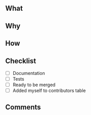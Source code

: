 <!--
Thanks for your interest in the project. Bugs filed and PRs submitted are appreciated!

Also, please make sure you're familiar with and follow the instructions in the
contributing guidelines (found in the CONTRIBUTING.md file).

Please fill out the information below to expedite the review and (hopefully)
merge your pull request!
-->

## What

<!-- What changes are being made? (What feature/bug is being fixed here?) -->

## Why

<!-- Why are these changes necessary? -->

## How

<!-- How were these changes implemented? -->

## Checklist

<!-- Have you done all of these things?  -->

<!-- add "N/A" to the end of each line that's irrelevant to your changes -->

<!-- to check an item, place an "x" in the box like so: "- [x] Documentation" -->

- [ ] Documentation
- [ ] Tests
- [ ] Ready to be merged
      <!-- In your opinion, is this ready to be merged as soon as it's reviewed? -->
- [ ] Added myself to contributors table
      <!-- this is optional, see the contributing guidelines for instructions -->

## Comments

<!-- feel free to add additional comments -->
